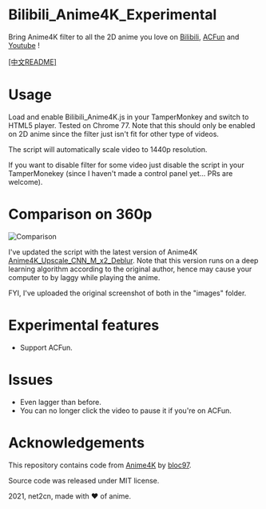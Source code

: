 # Bilibili_Anime4K_Experimental
Bring Anime4K filter to all the 2D anime you love on [Bilibili](https://www.bilibili.com/), [ACFun](https://www.acfun.cn/) and [Youtube](https://youtube.com/) !

[[中文README]](README_zh.md)

# Usage
Load and enable Bilibili_Anime4K.js in your TamperMonkey and switch to HTML5 player. Tested on Chrome 77. Note that this should only be enabled on 2D anime since the filter just isn't fit for other type of videos.

The script will automatically scale video to 1440p resolution.

If you want to disable filter for some video just disable the script in your TamperMonekey (since I haven't made a control panel yet... PRs are welcome).

# Comparison on 360p
![Comparison](images/Comparison.png?raw=true)

I've updated the script with the latest version of Anime4K [Anime4K_Upscale_CNN_M_x2_Deblur](https://github.com/bloc97/Anime4K/blob/master/glsl/Upscale%2BDeblur/Anime4K_Upscale_CNN_M_x2_Deblur.glsl). Note that this version runs on a deep learning algorithm according to the original author, hence may cause your computer to by laggy while playing the anime.

FYI, I've uploaded the original screenshot of both in the "images" folder.

# Experimental features
- Support ACFun.

# Issues
- Even lagger than before.
- You can no longer click the video to pause it if you're on ACFun.

# Acknowledgements
This repository contains code from [Anime4K](https://github.com/bloc97/Anime4K) by [bloc97](https://github.com/bloc97).

Source code was released under MIT license.

2021, net2cn, made with ♥ of anime.
